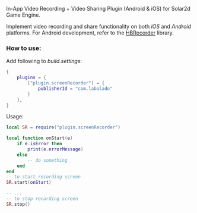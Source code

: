 In-App Video Recording + Video Sharing Plugin (Android & iOS) for Solar2d Game Engine.

Implement video recording and share functionality on both *iOS* and *Android* platforms. For Android development, refer to the [HBRecorder](https://github.com/HBiSoft/HBRecorder) library.

### How to use:
Add following to *build.settings*:
``` Lua
{
    plugins = {
        ["plugin.screenRecorder"] = {
            publisherId = "com.labolado"
        }
    },
}

```
Usage:
``` Lua
local SR = require("plugin.screenRecorder")

local function onStart(e)
    if e.isError then
        print(e.errorMessage)
    else
        -- do something
    end
end
-- to start recording screen
SR.start(onStart)

-- ...
-- to stop recording screen
SR.stop()
```
